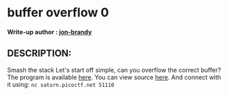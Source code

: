 # buffer overflow 0
#### Write-up author : [jon-brandy](https://github.com/jon-brandy)
## DESCRIPTION:
Smash the stack Let's start off simple, can you overflow the correct buffer? 
The program is available [here](). You can view source [here](). 
And connect with it using: 
`nc saturn.picoctf.net 51110`
